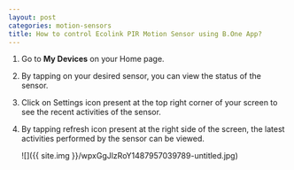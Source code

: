 ```yaml
---
layout: post
categories: motion-sensors
title: How to control Ecolink PIR Motion Sensor using B.One App?
---
```


1. Go to **My Devices** on your Home page.

2. By tapping on your desired sensor, you can view the status of the sensor.

3. Click on Settings icon present at the top right corner of your screen to see the recent activities of the sensor.

4. By tapping refresh icon present at the right side of the screen, the latest activities performed by the sensor can be viewed.

    ![]({{ site.img }}/wpxGgJlzRoY1487957039789-untitled.jpg)